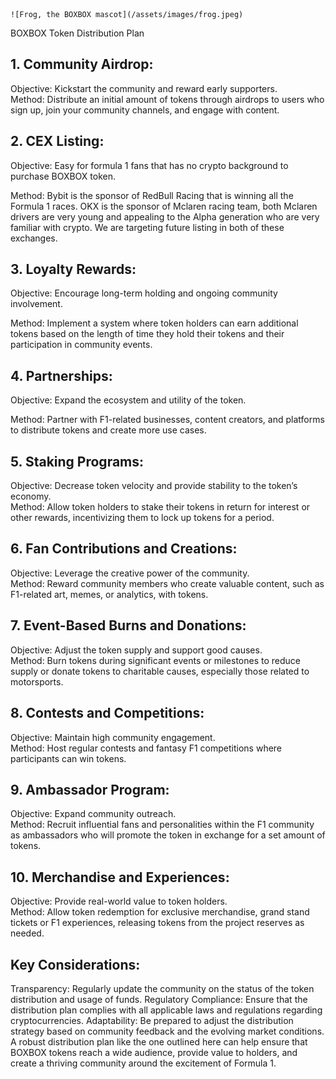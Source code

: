     ![Frog, the BOXBOX mascot](/assets/images/frog.jpeg)



BOXBOX Token Distribution Plan
## 1. Community Airdrop:

Objective: Kickstart the community and reward early supporters. <br>
Method: Distribute an initial amount of tokens through airdrops to users who sign up, join your community channels, and engage with content.
## 2. CEX Listing:

Objective: Easy for formula 1 fans that has no crypto background to purchase BOXBOX token. <Br>

Method: Bybit is the sponsor of RedBull Racing that is winning all the Formula 1 races. OKX is the sponsor of Mclaren racing team, both Mclaren drivers are very young and appealing to the Alpha generation who are very familiar with crypto. We are targeting future listing in both of these exchanges. 


## 3. Loyalty Rewards:

Objective: Encourage long-term holding and ongoing community involvement. <br>

Method: Implement a system where token holders can earn additional tokens based on the length of time they hold their tokens and their participation in community events.
## 4. Partnerships:

Objective: Expand the ecosystem and utility of the token. <br>

Method: Partner with F1-related businesses, content creators, and platforms to distribute tokens and create more use cases.
## 5. Staking Programs:

Objective: Decrease token velocity and provide stability to the token’s economy. <Br>
Method: Allow token holders to stake their tokens in return for interest or other rewards, incentivizing them to lock up tokens for a period.
## 6. Fan Contributions and Creations:

Objective: Leverage the creative power of the community. <br>
Method: Reward community members who create valuable content, such as F1-related art, memes, or analytics, with tokens.
## 7. Event-Based Burns and Donations:

Objective: Adjust the token supply and support good causes. <br>
Method: Burn tokens during significant events or milestones to reduce supply or donate tokens to charitable causes, especially those related to motorsports.
## 8. Contests and Competitions:

Objective: Maintain high community engagement. <br>
Method: Host regular contests and fantasy F1 competitions where participants can win tokens.
## 9. Ambassador Program:

Objective: Expand community outreach. <br>
Method: Recruit influential fans and personalities within the F1 community as ambassadors who will promote the token in exchange for a set amount of tokens.
## 10. Merchandise and Experiences:

Objective: Provide real-world value to token holders. <br>
Method: Allow token redemption for exclusive merchandise, grand stand tickets or F1 experiences, releasing tokens from the project reserves as needed.
## Key Considerations:
Transparency: Regularly update the community on the status of the token distribution and usage of funds.
Regulatory Compliance: Ensure that the distribution plan complies with all applicable laws and regulations regarding cryptocurrencies.
Adaptability: Be prepared to adjust the distribution strategy based on community feedback and the evolving market conditions.
A robust distribution plan like the one outlined here can help ensure that BOXBOX tokens reach a wide audience, provide value to holders, and create a thriving community around the excitement of Formula 1.






